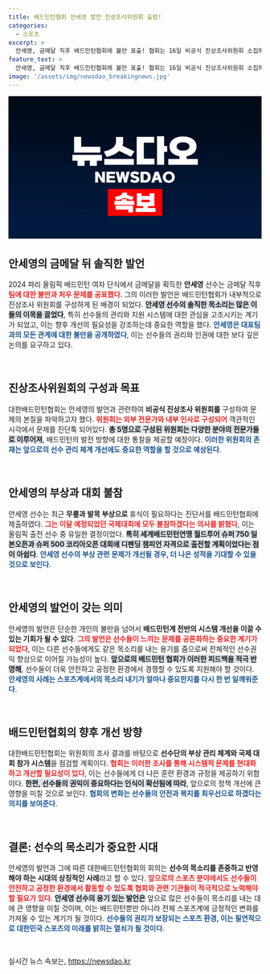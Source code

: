 ```yaml
---
title: 배드민턴협회 안세영 발언 진상조사위원회 출범!
categories:
  - 스포츠
excerpt: >
  안세영, 금메달 직후 배드민턴협회에 불만 표출! 협회는 16일 비공식 진상조사위원회 소집하고 선수 관리 시스템 점검 착수. 대표팀과 함께하지 않을 수 있다며 파장 예고!
feature_text: >
  안세영, 금메달 직후 배드민턴협회에 불만 표출! 협회는 16일 비공식 진상조사위원회 소집하고 선수 관리 시스템 점검 착수. 대표팀과 함께하지 않을 수 있다며 파장 예고!
image: '/assets/img/newsdao_breakingnews.jpg'
---
```


<p><img src="/assets/img/newsdao_breakingnews.jpg" alt="koreaapp 속보" /></p>

<h2 data-ke-size="size26">안세영의 금메달 뒤 솔직한 발언</h2>

<p data-ke-size="size16">2024 파리 올림픽 배드민턴 여자 단식에서 금메달을 획득한 <b>안세영</b> 선수는 금메달 직후 <b><span style="color: #ee2323;">팀에 대한 불만과 처우 문제를 공표했다</span></b>. 그의 이러한 발언은 배드민턴협회가 내부적으로 진상조사 위원회를 구성하게 된 배경이 되었다. <b><span style="background-color: #21538527;">안세영 선수의 솔직한 목소리는 많은 이들의 이목을 끌었다</span></b>, 특히 선수들의 관리와 지원 시스템에 대한 관심을 고조시키는 계기가 되었고, 이는 향후 개선의 필요성을 강조하는데 중요한 역할을 했다. <b><span style="color: #1a5490;">안세영은 대표팀과의 모든 관계에 대한 불만을 공개하였다</span></b>, 이는 선수들의 권리와 인권에 대한 보다 깊은 논의를 요구하고 있다.</p>

<p data-ke-size="size16">&nbsp;</p>

<h2 data-ke-size="size26">진상조사위원회의 구성과 목표</h2>

<p data-ke-size="size16">대한배드민턴협회는 안세영의 발언과 관련하여 <b>비공식 진상조사 위원회를</b> 구성하여 문제의 본질을 파악하고자 했다. <b><span style="color: #ee2323;">위원회는 외부 전문가와 내부 인사로 구성되어</span></b> 객관적인 시각에서 문제를 진단톡 되어있다. <b><span style="background-color: #21538527;">총 5명으로 구성된 위원회는 다양한 분야의 전문가들로 이루어져</span></b>, 배드민턴의 발전 방향에 대한 통찰을 제공할 예정이다. <b><span style="color: #1a5490;">이러한 위원회의 존재는 앞으로의 선수 관리 체계 개선에도 중요한 역할을 할 것으로 예상된다</span></b>.</p>

<p data-ke-size="size16">&nbsp;</p>

<h2 data-ke-size="size26">안세영의 부상과 대회 불참</h2>

<p data-ke-size="size16">안세영 선수는 최근 <b>무릎과 발목 부상으로</b> 휴식이 필요하다는 진단서를 배드민턴협회에 제출하였다. <b><span style="color: #ee2323;">그는 이달 예정되었던 국제대회에 모두 불참하겠다는 의사를 밝혔다</span></b>, 이는 올림픽 출전 선수 중 유일한 결정이었다. <b><span style="background-color: #21538527;">특히 세계배드민턴연맹 월드투어 슈퍼 750 일본오픈과 슈퍼 500 코리아오픈 대회에 디펜딩 챔피언 자격으로 출전할 계획이었다는 점이 아쉽다</span></b>. <b><span style="color: #1a5490;">안세영 선수의 부상 관련 문제가 개선될 경우, 더 나은 성적을 기대할 수 있을 것으로 보인다</span></b>.</p>

<p data-ke-size="size16">&nbsp;</p>

<h2 data-ke-size="size26">안세영의 발언이 갖는 의미</h2>

<p data-ke-size="size16">안세영의 발언은 단순한 개인의 불만을 넘어서 <b>배드민턴계 전반의 시스템 개선을 이끌 수 있는 기회가 될 수 있다</b>. <b><span style="color: #ee2323;">그의 발언은 선수들이 느끼는 문제를 공론화하는 중요한 계기가 되었다</span></b>, 이는 다른 선수들에게도 같은 목소리를 내는 용기를 줌으로써 전체적인 선수권익 향상으로 이어질 가능성이 높다. <b><span style="background-color: #21538527;">앞으로의 배드민턴 협회가 이러한 피드백을 적극 반영해</span></b>, 선수들이 더욱 안전하고 공정한 환경에서 경쟁할 수 있도록 지원해야 할 것이다. <b><span style="color: #1a5490;">안세영의 사례는 스포츠계에서의 목소리 내기가 얼마나 중요한지를 다시 한 번 일깨워준다</span></b>.</p>

<p data-ke-size="size16">&nbsp;</p>

<h2 data-ke-size="size26">배드민턴협회의 향후 개선 방향</h2>

<p data-ke-size="size16">대한배드민턴협회는 위원회의 조사 결과를 바탕으로 <b>선수단의 부상 관리 체계와 국제 대회 참가 시스템</b>을 점검할 계획이다. <b><span style="color: #ee2323;">협회는 이러한 조사를 통해 시스템적 문제를 현대화하고 개선할 필요성이 있다</span></b>, 이는 선수들에게 더 나은 훈련 환경과 규정을 제공하기 위함이다. <b><span style="background-color: #21538527;">한편, 선수들의 권익이 중요하다는 인식이 확산됨에 따라</span></b>, 앞으로의 정책 개선에 큰 영향을 미칠 것으로 보인다. <b><span style="color: #1a5490;">협회의 변화는 선수들의 안전과 복지를 최우선으로 하겠다는 의지를 보여준다</span></b>.</p>

<p data-ke-size="size16">&nbsp;</p>

<h2 data-ke-size="size26">결론: 선수의 목소리가 중요한 시대</h2>

<p data-ke-size="size16">안세영의 발언과 그에 따른 대한배드민턴협회의 회의는 <b>선수의 목소리를 존중하고 반영해야 하는 시대의 상징적인 사례</b>라고 할 수 있다. <b><span style="color: #ee2323;">앞으로의 스포츠 분야에서도 선수들이 안전하고 공정한 환경에서 활동할 수 있도록 협회와 관련 기관들이 적극적으로 노력해야 할 필요가 있다</span></b>. <b><span style="background-color: #21538527;">안세영 선수의 용기 있는 발언은</span></b> 앞으로 많은 선수들이 목소리를 내는 데에 큰 영향을 미칠 것이며, 이는 배드민턴뿐만 아니라 전체 스포츠계에 긍정적인 변화를 가져올 수 있는 계기가 될 것이다. <b><span style="color: #1a5490;">선수들의 권리가 보장되는 스포츠 환경, 이는 필연적으로 대한민국 스포츠의 미래를 밝히는 열쇠가 될 것이다</span></b>.</p>

<p data-ke-size="size16">&nbsp;</p>
실시간 뉴스 속보는, <a href="https://newsdao.kr" rel="dofollow">https://newsdao.kr</a>


